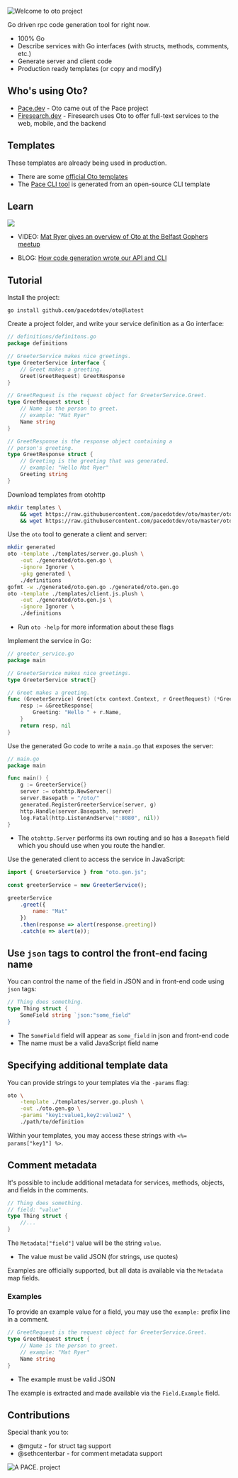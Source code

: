 ![Welcome to oto project](oto-logo.png)

Go driven rpc code generation tool for right now.

- 100% Go
- Describe services with Go interfaces (with structs, methods, comments, etc.)
- Generate server and client code
- Production ready templates (or copy and modify)

## Who's using Oto?

* [Pace.dev](https://pace.dev/docs/) - Oto came out of the Pace project
* [Firesearch.dev](https://firesearch.dev/docs/api) - Firesearch uses Oto to offer full-text services to the web, mobile, and the backend

## Templates

These templates are already being used in production.

* There are some [official Oto templates](https://github.com/pacedotdev/oto/tree/master/otohttp/templates)
* The [Pace CLI tool](https://github.com/pacedotdev/pace/blob/master/oto/cli.go.plush) is generated from an open-source CLI template

## Learn

![](oto-video-preview.jpg)

* VIDEO: [Mat Ryer gives an overview of Oto at the Belfast Gophers meetup](https://www.youtube.com/watch?feature=youtu.be&v=DUg4ZITwMys)

* BLOG: [How code generation wrote our API and CLI](https://pace.dev/blog/2020/07/27/how-code-generation-wrote-our-api-and-cli.html)

## Tutorial

Install the project:

```
go install github.com/pacedotdev/oto@latest
```

Create a project folder, and write your service definition as a Go interface:

```go
// definitions/definitons.go
package definitions

// GreeterService makes nice greetings.
type GreeterService interface {
    // Greet makes a greeting.
    Greet(GreetRequest) GreetResponse
}

// GreetRequest is the request object for GreeterService.Greet.
type GreetRequest struct {
    // Name is the person to greet.
    // example: "Mat Ryer"
    Name string
}

// GreetResponse is the response object containing a
// person's greeting.
type GreetResponse struct {
    // Greeting is the greeting that was generated.
    // example: "Hello Mat Ryer"
    Greeting string
}
```

Download templates from otohttp

```bash
mkdir templates \
    && wget https://raw.githubusercontent.com/pacedotdev/oto/master/otohttp/templates/server.go.plush -q -O ./templates/server.go.plush \
    && wget https://raw.githubusercontent.com/pacedotdev/oto/master/otohttp/templates/client.js.plush -q -O ./templates/client.js.plush
```

Use the `oto` tool to generate a client and server:

```bash
mkdir generated
oto -template ./templates/server.go.plush \
    -out ./generated/oto.gen.go \
    -ignore Ignorer \
    -pkg generated \
    ./definitions
gofmt -w ./generated/oto.gen.go ./generated/oto.gen.go
oto -template ./templates/client.js.plush \
    -out ./generated/oto.gen.js \
    -ignore Ignorer \
    ./definitions
```

- Run `oto -help` for more information about these flags

Implement the service in Go:

```go
// greeter_service.go
package main

// GreeterService makes nice greetings.
type GreeterService struct{}

// Greet makes a greeting.
func (GreeterService) Greet(ctx context.Context, r GreetRequest) (*GreetResponse, error) {
    resp := &GreetResponse{
        Greeting: "Hello " + r.Name,
    }
    return resp, nil
}
```

Use the generated Go code to write a `main.go` that exposes the server:

```go
// main.go
package main

func main() {
    g := GreeterService{}
    server := otohttp.NewServer()
    server.Basepath = "/oto/"
    generated.RegisterGreeterService(server, g)
    http.Handle(server.Basepath, server)
    log.Fatal(http.ListenAndServe(":8080", nil))
}
```

* The `otohttp.Server` performs its own routing and so has a `Basepath` field which you should use when you route the handler.

Use the generated client to access the service in JavaScript:

```javascript
import { GreeterService } from "oto.gen.js";

const greeterService = new GreeterService();

greeterService
    .greet({
        name: "Mat"
    })
    .then(response => alert(response.greeting))
    .catch(e => alert(e));
```

## Use `json` tags to control the front-end facing name

You can control the name of the field in JSON and in front-end code using `json` tags:


```go
// Thing does something.
type Thing struct {
    SomeField string `json:"some_field"
}
```

* The `SomeField` field will appear as `some_field` in json and front-end code
* The name must be a valid JavaScript field name

## Specifying additional template data

You can provide strings to your templates via the `-params` flag:

```bash
oto \
    -template ./templates/server.go.plush \
    -out ./oto.gen.go \
    -params "key1:value1,key2:value2" \
    ./path/to/definition
```

Within your templates, you may access these strings with `<%= params["key1"] %>`.

## Comment metadata

It's possible to include additional metadata for services, methods, objects, and fields
in the comments.

```go
// Thing does something.
// field: "value"
type Thing struct {
    //...
}
```

The `Metadata["field"]` value will be the string `value`.

* The value must be valid JSON (for strings, use quotes)

Examples are officially supported, but all data is available via the `Metadata` map fields.

### Examples

To provide an example value for a field, you may use the `example:` prefix line
in a comment.

```go
// GreetRequest is the request object for GreeterService.Greet.
type GreetRequest struct {
    // Name is the person to greet.
    // example: "Mat Ryer"
    Name string
}
```

* The example must be valid JSON

The example is extracted and made available via the `Field.Example` field.

## Contributions

Special thank you to:

* @mgutz - for struct tag support
* @sethcenterbar - for comment metadata support

![A PACE. project](pace-footer.png)
